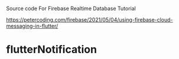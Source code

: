 
Source code For Firebase Realtime Database Tutorial

https://petercoding.com/firebase/2021/05/04/using-firebase-cloud-messaging-in-flutter/
# flutterNotification
